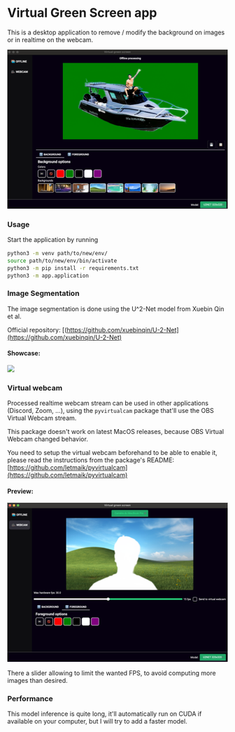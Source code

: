 # Virtual Green Screen app

This is a desktop application to remove / modify the background on images or in realtime on the webcam.

![](./figures/app_example.png)

### Usage
Start the application by running

```bash
python3 -m venv path/to/new/env/
source path/to/new/env/bin/activate
python3 -m pip install -r requirements.txt
python3 -m app.application
```

### Image Segmentation
The image segmentation is done using the U^2-Net model from Xuebin Qin et al.   

Official repository: [(https://github.com/xuebinqin/U-2-Net](https://github.com/xuebinqin/U-2-Net)

#### Showcase:
![](./figures/showcase.png)

### Virtual webcam
Processed realtime webcam stream can be used in other applications (Discord, Zoom, ...), using the `pyvirtualcam` package that'll use the OBS Virtual Webcam stream. 

This package doesn't work on latest MacOS releases, because OBS Virtual Webcam changed behavior.

You need to setup the virtual webcam beforehand to be able to enable it, please read the instructions from the package's README: [https://github.com/letmaik/pyvirtualcam](https://github.com/letmaik/pyvirtualcam)

#### Preview:
![](./figures/realtime_example.png)

There a slider allowing to limit the wanted FPS, to avoid computing more images than desired. 

### Performance
This model inference is quite long, it'll automatically run on CUDA if available on your computer, but I will try to add a faster model.
